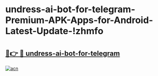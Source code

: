 # undress-ai-bot-for-telegram-Premium-APK-Apps-for-Android-Latest-Update-!zhmfo

# <h2><a href="https://9ucerd.esa.edu.pl?title=undress-ai-bot-for-telegram&ref=zhmfo">🔗👉 🔴 undress-ai-bot-for-telegram</a></h2>

[![acn](https://github.com/user-attachments/assets/0f9c940e-d8b0-45ae-aac7-cd30a18b3e1c)](https://9ucerd.esa.edu.pl?title=undress-ai-bot-for-telegram&ref=zhmfo)

